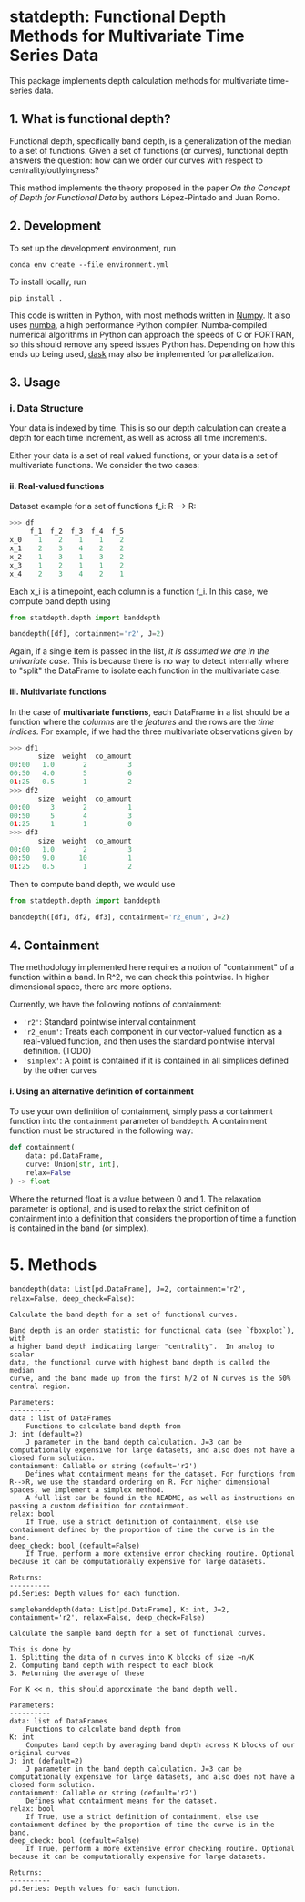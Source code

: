 # statdepth: Functional Depth Methods for Multivariate Time Series Data 
This package implements depth calculation methods for multivariate time-series data.

## 1. What is functional depth?
Functional depth, specifically band depth, is a generalization of the median to a set of functions. Given a set of functions (or curves), functional depth answers the question: how can we order our curves with respect to centrality/outlyingness? 

This method implements the theory proposed in the paper *On the Concept of Depth for Functional Data* by authors López-Pintado and Juan Romo. 

## 2. Development

To set up the development environment, run  
```
conda env create --file environment.yml
```

To install locally, run

```
pip install .
```

This code is written in Python, with most methods written in [Numpy](https://numpy.org/). It also uses [numba](https://numba.pydata.org/), a high performance Python compiler. Numba-compiled numerical algorithms in Python can approach the speeds of C or FORTRAN, so this should remove any speed issues Python has. Depending on how this ends up being used, [dask](https://dask.org/) may also be implemented for parallelization. 

## 3. Usage

### i. Data Structure
Your data is indexed by time.  This is so our depth calculation can create a depth for each time increment, as well as across all time increments.  

Either your data is a set of real valued functions, or your data is a set of multivariate functions. We consider the two cases:

#### ii. Real-valued functions

Dataset example for a set of functions f_i: R --> R:
```Python
>>> df
     f_1  f_2  f_3  f_4  f_5
x_0    1    2    1    1    2
x_1    2    3    4    2    2
x_2    1    3    1    3    2
x_3    1    2    1    1    2
x_4    2    3    4    2    1

```

Each x_i is a timepoint, each column is a function f_i. In this case, we compute band depth using 

```Python 
from statdepth.depth import banddepth

banddepth([df], containment='r2', J=2)
```

Again, if a single item is passed in the list, *it is assumed we are in the univariate case*. This is because there is no way to detect internally where to "split" the DataFrame to isolate each function in the multivariate case. 

#### iii. Multivariate functions

In the case of **multivariate functions**, each DataFrame in a list should be a function where the *columns* are the *features* and the rows are the *time indices*. For example, if we had the three multivariate observations given by
```Python
>>> df1
       size  weight  co_amount
00:00   1.0       2          3
00:50   4.0       5          6
01:25   0.5       1          2
>>> df2
       size  weight  co_amount
00:00     3       2          1
00:50     5       4          3
01:25     1       1          0
>>> df3
       size  weight  co_amount
00:00   1.0       2          3
00:50   9.0      10          1
01:25   0.5       1          2

```

Then to compute band depth, we would use 

```Python
from statdepth.depth import banddepth

banddepth([df1, df2, df3], containment='r2_enum', J=2)
```

## 4. Containment

The methodology implemented here requires a notion of "containment" of a function within a band. In R^2, we can check this pointwise. In higher dimensional space, there are more options. 

Currently, we have the following notions of containment:  
- `'r2'`: Standard pointwise interval containment
- `'r2_enum'`: Treats each component in our vector-valued function as a real-valued function, and then uses the standard pointwise interval definition. (TODO)
- `'simplex'`: A point is contained if it is contained in all simplices defined by the other curves

#### i. Using an alternative definition of containment

To use your own definition of containment, simply pass a containment function into the `containment` parameter of `banddepth`. A containment function must be structured in the following way:

```Python
def containment(
    data: pd.DataFrame, 
    curve: Union[str, int], 
    relax=False
) -> float
```

Where the returned float is a value between 0 and 1. The relaxation parameter is optional, and is used to relax the strict definition of containment into a definition that considers the proportion of time a function is contained in the band (or simplex). 

# 5. Methods

`banddepth(data: List[pd.DataFrame], J=2, containment='r2', relax=False, deep_check=False)`:  

    Calculate the band depth for a set of functional curves.

    Band depth is an order statistic for functional data (see `fboxplot`), with
    a higher band depth indicating larger "centrality".  In analog to scalar
    data, the functional curve with highest band depth is called the median
    curve, and the band made up from the first N/2 of N curves is the 50%
    central region.

    Parameters:
    ----------
    data : list of DataFrames
        Functions to calculate band depth from
    J: int (default=2)
        J parameter in the band depth calculation. J=3 can be computationally expensive for large datasets, and also does not have a closed form solution. 
    containment: Callable or string (default='r2')
        Defines what containment means for the dataset. For functions from R-->R, we use the standard ordering on R. For higher dimensional spaces, we implement a simplex method. 
        A full list can be found in the README, as well as instructions on passing a custom definition for containment.  
    relax: bool
        If True, use a strict definition of containment, else use containment defined by the proportion of time the curve is in the band. 
    deep_check: bool (default=False)
        If True, perform a more extensive error checking routine. Optional because it can be computationally expensive for large datasets. 

    Returns:
    ----------
    pd.Series: Depth values for each function.

`samplebanddepth(data: List[pd.DataFrame], K: int, J=2, containment='r2', relax=False, deep_check=False)`

    Calculate the sample band depth for a set of functional curves.

    This is done by
    1. Splitting the data of n curves into K blocks of size ~n/K
    2. Computing band depth with respect to each block
    3. Returning the average of these

    For K << n, this should approximate the band depth well. 

    Parameters:
    ----------
    data: list of DataFrames
        Functions to calculate band depth from
    K: int 
        Computes band depth by averaging band depth across K blocks of our original curves 
    J: int (default=2)
        J parameter in the band depth calculation. J=3 can be computationally expensive for large datasets, and also does not have a closed form solution. 
    containment: Callable or string (default='r2')
        Defines what containment means for the dataset.  
    relax: bool
        If True, use a strict definition of containment, else use containment defined by the proportion of time the curve is in the band. 
    deep_check: bool (default=False)
        If True, perform a more extensive error checking routine. Optional because it can be computationally expensive for large datasets. 

    Returns:
    ----------
    pd.Series: Depth values for each function.